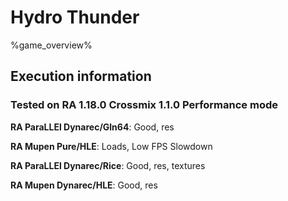 # Hydro Thunder 

%game_overview%

## Execution information

### Tested on RA 1.18.0 Crossmix 1.1.0 Performance mode

**RA ParaLLEl Dynarec/Gln64**: Good, res

**RA Mupen Pure/HLE**: Loads, Low FPS Slowdown

**RA ParaLLEl Dynarec/Rice**: Good, res, textures

**RA Mupen Dynarec/HLE**: Good, res